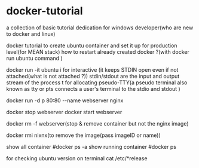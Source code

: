 # docker-tutorial
a collection of basic tutorial dedication for windows developer(who are new to docker and linux)

docker tutorial to create ubuntu container and set it up for production level(for MEAN stack)
how to restart already created docker ?(with docker run ubuntu command )


docker run -it ubuntu
i for interactive (it keeps STDIN open even if not attached(what is not attached ?))
stdin/stdout are the input and output stream of the process
t for allocating pseudo-TTY(a pseudo terminal also known as tty or pts connects a user's terminal 
to the stdio and stdout ) 

docker run -d p 80:80 --name webserver nginx

docker stop webserver
docker start webserver

docker rm -f webserver(stop & remove container but not the nginx image)

docker rmi nixnx(to remove the image(pass imageID or name))
 
 show all container #docker ps -a
 show running container #docker ps
 
 for checking ubuntu version on terminal cat /etc/*release
 


